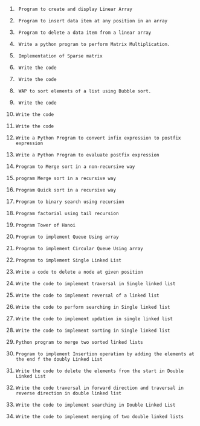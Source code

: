 1.		Program to create and display Linear Array			
2.		Program to insert data item at any position in an array		
3.		Program to delete a data item from a linear array
4.		Write a python program to perform Matrix Multiplication.		
5.		Implementation of Sparse matrix	
6.		Write the code		
7.		Write the code		
8.		WAP to sort elements of a list using Bubble sort.			
9.		Write the code		
10.		Write the code		
11.		Write the code		
12.		Write a Python Program to convert infix expression to postfix expression	
13.		Write a Python Program to evaluate postfix expression
14.		Program to Merge sort in a non-recursive way		
15.		program Merge sort in a recursive way		
16.		Program Quick sort in a recursive way	
17.		Program to binary search using recursion		
18.		Program factorial using tail recursion			
19.		Program Tower of Hanoi	
20.		Program to implement Queue Using array			
21.		Program to implement Circular Queue Using array	
22.		Program to implement Single Linked List	
23.		Write a code to delete a node at given position			
24.		Write the code to implement traversal in Single linked list			
25.		Write the code to implement reversal of a linked list		
26.		Write the code to perform searching in Single linked list			
27.		Write the code to implement updation in single linked list		
28.		Write the code to implement sorting in Single linked list		
29.		Python program to merge two sorted linked lists		
30.		Program to implement Insertion operation by adding the elements at the end f the doubly Linked List	
31.		Write the code to delete the elements from the start in Double Linked List	
32.		Write the code traversal in forward direction and traversal in reverse direction in double linked list		
33.		Write the code to implement searching in Double Linked List			
34.		Write the code to implement merging of two double linked lists  

